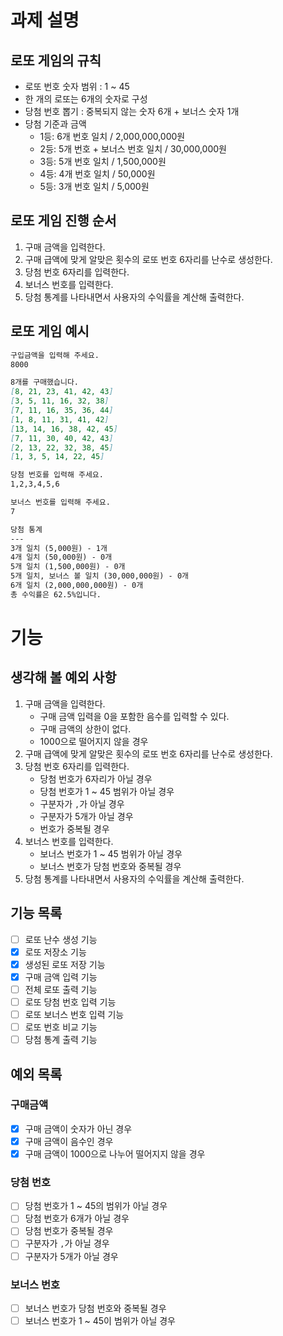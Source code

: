 # 과제 설명

## 로또 게임의 규칙

- 로또 번호 숫자 범위 : 1 ~ 45
- 한 개의 로또는 6개의 숫자로 구성
- 당첨 번호 뽑기 : 중복되지 않는 숫자 6개 + 보너스 숫자 1개
- 당첨 기준과 금액
    - 1등: 6개 번호 일치 / 2,000,000,000원
    - 2등: 5개 번호 + 보너스 번호 일치 / 30,000,000원
    - 3등: 5개 번호 일치 / 1,500,000원
    - 4등: 4개 번호 일치 / 50,000원
    - 5등: 3개 번호 일치 / 5,000원

## 로또 게임 진행 순서

1. 구매 금액을 입력한다.
2. 구매 급액에 맞게 알맞은 횟수의 로또 번호 6자리를 난수로 생성한다.
3. 당첨 번호 6자리를 입력한다.
4. 보너스 번호를 입력한다.
5. 당첨 통계를 나타내면서 사용자의 수익률을 계산해 출력한다.

## 로또 게임 예시

```markdown
구입금액을 입력해 주세요.
8000

8개를 구매했습니다.
[8, 21, 23, 41, 42, 43] 
[3, 5, 11, 16, 32, 38] 
[7, 11, 16, 35, 36, 44] 
[1, 8, 11, 31, 41, 42] 
[13, 14, 16, 38, 42, 45] 
[7, 11, 30, 40, 42, 43] 
[2, 13, 22, 32, 38, 45] 
[1, 3, 5, 14, 22, 45]

당첨 번호를 입력해 주세요.
1,2,3,4,5,6

보너스 번호를 입력해 주세요.
7

당첨 통계
---
3개 일치 (5,000원) - 1개
4개 일치 (50,000원) - 0개
5개 일치 (1,500,000원) - 0개
5개 일치, 보너스 볼 일치 (30,000,000원) - 0개
6개 일치 (2,000,000,000원) - 0개
총 수익률은 62.5%입니다.
```

# 기능

## 생각해 볼 예외 사항

1. 구매 금액을 입력한다.
    - 구매 금액 입력을 0을 포함한 음수를 입력할 수 있다.
    - 구매 금액의 상한이 없다.
    - 1000으로 떨어지지 않을 경우
2. 구매 급액에 맞게 알맞은 횟수의 로또 번호 6자리를 난수로 생성한다.
3. 당첨 번호 6자리를 입력한다.
    - 당첨 번호가 6자리가 아닐 경우
    - 당첨 번호가 1 ~ 45 범위가 아닐 경우
    - 구분자가 `,`가 아닐 경우
    - 구분자가 5개가 아닐 경우
    - 번호가 중복될 경우
4. 보너스 번호를 입력한다.
    - 보너스 번호가 1 ~ 45 범위가 아닐 경우
    - 보너스 번호가 당첨 번호와 중복될 경우
5. 당첨 통계를 나타내면서 사용자의 수익률을 계산해 출력한다.

## 기능 목록

- [ ] 로또 난수 생성 기능
- [x] 로또 저장소 기능
- [x] 생성된 로또 저장 기능
- [x] 구매 금액 입력 기능
- [ ] 전체 로또 출력 기능
- [ ] 로또 당첨 번호 입력 기능
- [ ] 로또 보너스 번호 입력 기능
- [ ] 로또 번호 비교 기능
- [ ] 당첨 통계 출력 기능

## 예외 목록

### 구매금액

- [x] 구매 금액이 숫자가 아닌 경우
- [x] 구매 금액이 음수인 경우
- [x] 구매 금액이 1000으로 나누어 떨어지지 않을 경우

### 당첨 번호

- [ ] 당첨 번호가 1 ~ 45의 범위가 아닐 경우
- [ ] 당첨 번호가 6개가 아닐 경우
- [ ] 당첨 번호가 중복될 경우
- [ ] 구분자가 `,`가 아닐 경우
- [ ] 구분자가 5개가 아닐 경우

### 보너스 번호

- [ ] 보너스 번호가 당첨 번호와 중복될 경우
- [ ] 보너스 번호가 1 ~ 45이 범위가 아닐 경우